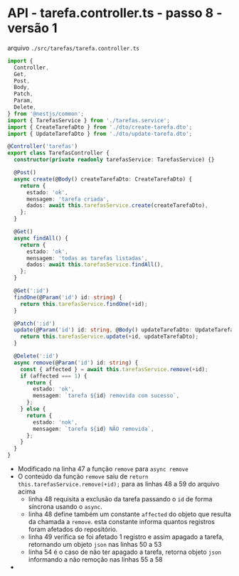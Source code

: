 # API - tarefa.controller.ts - passo 8 - versão 1

arquivo `./src/tarefas/tarefa.controller.ts`
```ts
import {
  Controller,
  Get,
  Post,
  Body,
  Patch,
  Param,
  Delete,
} from '@nestjs/common';
import { TarefasService } from './tarefas.service';
import { CreateTarefaDto } from './dto/create-tarefa.dto';
import { UpdateTarefaDto } from './dto/update-tarefa.dto';

@Controller('tarefas')
export class TarefasController {
  constructor(private readonly tarefasService: TarefasService) {}

  @Post()
  async create(@Body() createTarefaDto: CreateTarefaDto) {
    return {
      estado: 'ok',
      mensagem: 'tarefa criada',
      dados: await this.tarefasService.create(createTarefaDto),
    };
  }

  @Get()
  async findAll() {
    return {
      estado: 'ok',
      mensagem: 'todas as tarefas listadas',
      dados: await this.tarefasService.findAll(),
    };
  }

  @Get(':id')
  findOne(@Param('id') id: string) {
    return this.tarefasService.findOne(+id);
  }

  @Patch(':id')
  update(@Param('id') id: string, @Body() updateTarefaDto: UpdateTarefaDto) {
    return this.tarefasService.update(+id, updateTarefaDto);
  }

  @Delete(':id')
  async remove(@Param('id') id: string) {
    const { affected } = await this.tarefasService.remove(+id);
    if (affected === 1) {
      return {
        estado: 'ok',
        mensagem: `tarefa ${id} removida com sucesso`,
      };
    } else {
      return {
        estado: 'nok',
        mensagem: `tarefa ${id} NÃO removida`,
      };
    }
  }
}

```


- Modificado na linha 47 a função `remove` para `async remove`
- O conteúdo da função `remove` saiu de `return this.tarefasService.remove(+id);` para as linhas 48 a 59 do arquivo acima
  - linha 48 requisita a exclusão da tarefa passando o `id` de forma síncrona usando  o `async`.
  - linha 48 define também um constante `affected` do objeto que resulta da chamada a `remove`. esta constante informa quantos registros foram afetados do repositório.
  - linha 49 verifica se foi afetado 1 registro e assim apagado a tarefa, retornando um objeto `json` nas linhas 50 a 53
  - linha 54 é o caso de não ter apagado a tarefa, retorna objeto `json` informando a não remoção nas linhas 55 a 58
- 
